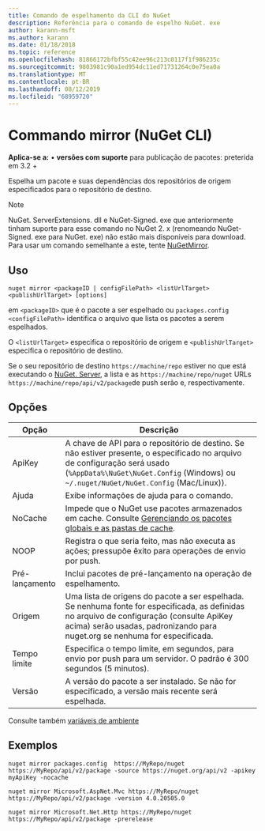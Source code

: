 ```yaml
---
title: Comando de espelhamento da CLI do NuGet
description: Referência para o comando de espelho NuGet. exe
author: karann-msft
ms.author: karann
ms.date: 01/18/2018
ms.topic: reference
ms.openlocfilehash: 81866172bfbf55c42ee96c213c0117f1f986235c
ms.sourcegitcommit: 9803981c90a1ed954dc11ed71731264c0e75ea0a
ms.translationtype: MT
ms.contentlocale: pt-BR
ms.lasthandoff: 08/12/2019
ms.locfileid: "68959720"
---
```

# <a name="mirror-command-nuget-cli"></a>Commando mirror (NuGet CLI)

**Aplica-se a:** &bullet; **versões com suporte** para publicação de pacotes: preterida em 3.2 +

Espelha um pacote e suas dependências dos repositórios de origem especificados para o repositório de destino.

> [!NOTE]
> NuGet. ServerExtensions. dll e NuGet-Signed. exe que anteriormente tinham suporte para esse comando no NuGet 2. x (renomeando NuGet-Signed. exe para NuGet. exe) não estão mais disponíveis para download. Para usar um comando semelhante a este, tente [NuGetMirror](https://www.nuget.org/packages/NuGetMirror/).

## <a name="usage"></a>Uso

```cli
nuget mirror <packageID | configFilePath> <listUrlTarget> <publishUrlTarget> [options]
```

em `<packageID>` que é o pacote a ser espelhado ou `packages.config` `<configFilePath>` identifica o arquivo que lista os pacotes a serem espelhados.

O `<listUrlTarget>` especifica o repositório de origem e `<publishUrlTarget>` especifica o repositório de destino.

Se o seu repositório de destino `https://machine/repo` estiver no que está executando o [NuGet. Server](../../hosting-packages/nuget-server.md), a lista e as `https://machine/repo/nuget` URLs `https://machine/repo/api/v2/package`de push serão e, respectivamente.

## <a name="options"></a>Opções

| Opção | Descrição |
| --- | --- |
| ApiKey | A chave de API para o repositório de destino. Se não estiver presente, o especificado no arquivo de configuração será usado (`%AppData%\NuGet\NuGet.Config` (Windows) ou `~/.nuget/NuGet/NuGet.Config` (Mac/Linux)). |
| Ajuda | Exibe informações de ajuda para o comando. |
| NoCache | Impede que o NuGet use pacotes armazenados em cache. Consulte [Gerenciando os pacotes globais e as pastas de cache](../../consume-packages/managing-the-global-packages-and-cache-folders.md). |
| NOOP | Registra o que seria feito, mas não executa as ações; pressupõe êxito para operações de envio por push. |
| Pré-lançamento | Inclui pacotes de pré-lançamento na operação de espelhamento. |
| Origem | Uma lista de origens do pacote a ser espelhada. Se nenhuma fonte for especificada, as definidas no arquivo de configuração (consulte ApiKey acima) serão usadas, padronizando para nuget.org se nenhuma for especificada. |
| Tempo limite | Especifica o tempo limite, em segundos, para envio por push para um servidor. O padrão é 300 segundos (5 minutos). |
| Versão | A versão do pacote a ser instalado. Se não for especificado, a versão mais recente será espelhada. |

Consulte também [variáveis de ambiente](cli-ref-environment-variables.md)

## <a name="examples"></a>Exemplos

```cli
nuget mirror packages.config  https://MyRepo/nuget https://MyRepo/api/v2/package -source https://nuget.org/api/v2 -apikey myApiKey -nocache

nuget mirror Microsoft.AspNet.Mvc https://MyRepo/nuget https://MyRepo/api/v2/package -version 4.0.20505.0

nuget mirror Microsoft.Net.Http https://MyRepo/nuget https://MyRepo/api/v2/package -prerelease
```
